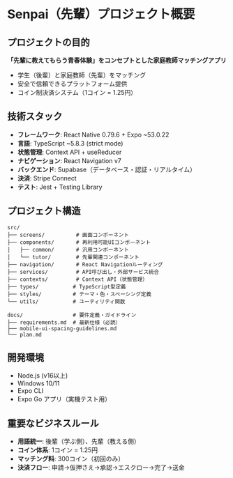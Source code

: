 # Senpai（先輩）プロジェクト概要

## プロジェクトの目的

**「先輩に教えてもらう青春体験」をコンセプトとした家庭教師マッチングアプリ**

- 学生（後輩）と家庭教師（先輩）をマッチング
- 安全で信頼できるプラットフォーム提供
- コイン制決済システム（1コイン = 1.25円）

## 技術スタック

- **フレームワーク**: React Native 0.79.6 + Expo ~53.0.22
- **言語**: TypeScript ~5.8.3 (strict mode)
- **状態管理**: Context API + useReducer
- **ナビゲーション**: React Navigation v7
- **バックエンド**: Supabase（データベース・認証・リアルタイム）
- **決済**: Stripe Connect
- **テスト**: Jest + Testing Library

## プロジェクト構造

```
src/
├── screens/          # 画面コンポーネント
├── components/       # 再利用可能UIコンポーネント
│   ├── common/       # 汎用コンポーネント
│   └── tutor/        # 先輩関連コンポーネント
├── navigation/       # React Navigationルーティング
├── services/         # API呼び出し・外部サービス統合
├── contexts/         # Context API（状態管理）
├── types/           # TypeScript型定義
├── styles/          # テーマ・色・スペーシング定義
└── utils/           # ユーティリティ関数

docs/                # 要件定義・ガイドライン
├── requirements.md  # 最新仕様（必読）
├── mobile-ui-spacing-guidelines.md
└── plan.md
```

## 開発環境

- Node.js (v16以上)
- Windows 10/11
- Expo CLI
- Expo Go アプリ（実機テスト用）

## 重要なビジネスルール

- **用語統一**: 後輩（学ぶ側）、先輩（教える側）
- **コイン体系**: 1コイン = 1.25円
- **マッチング料**: 300コイン（初回のみ）
- **決済フロー**: 申請→仮押さえ→承認→エスクロー→完了→送金
